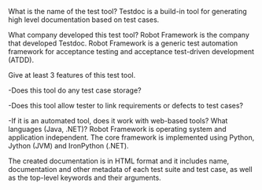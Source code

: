 What is the name of the test tool? Testdoc is a build-in tool for generating high level documentation based on test cases.

What company developed this test tool? Robot Framework is the company that developed Testdoc. Robot Framework is a generic test automation framework for acceptance testing and acceptance test-driven development (ATDD).

Give at least 3 features of this test tool.

-Does this tool do any test case storage?

-Does this tool allow tester to link requirements or defects to test cases?

-If it is an automated tool, does it work with web-based tools? 
What languages (Java, .NET)? Robot Framework is operating system and application independent. The core framework is implemented using Python, Jython (JVM) and IronPython (.NET).

The created documentation is in HTML format and it includes name, documentation and other metadata of each test suite and test case, as well as the top-level keywords and their arguments. 
